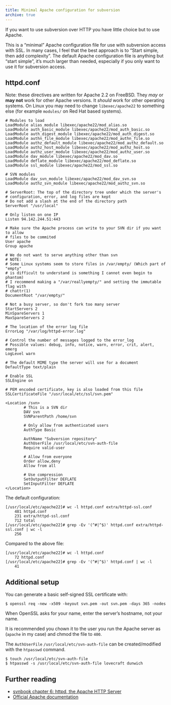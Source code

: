 ```yaml
---
title: Minimal Apache configuration for subversion
archive: true
---
```


If you want to use subversion over HTTP you have little choice but to use
Apache.

This is a “minimal” Apache configuration file for use with subversion access
with SSL. In many cases, I feel that the best approach is to “Start simple, then
add complexity”. The default Apache configuration file is anything but “start
simple”, it’s much larger than needed, especially if you only want to use it for
subversion access.

httpd.conf
----------

Note: these directives are written for Apache 2.2 on FreeBSD. They *may* or
**may not** work for other Apache versions. It *should* work for other operating
systems. On Linux you may need to change `libexec/apache22` to something else
(for example `modules/` on Red Hat based systems).

    # Modules to load
    LoadModule alias_module libexec/apache22/mod_alias.so
    LoadModule auth_basic_module libexec/apache22/mod_auth_basic.so
    LoadModule auth_digest_module libexec/apache22/mod_auth_digest.so
    LoadModule authn_file_module libexec/apache22/mod_authn_file.so
    LoadModule authz_default_module libexec/apache22/mod_authz_default.so
    LoadModule authz_host_module libexec/apache22/mod_authz_host.so
    LoadModule authz_user_module libexec/apache22/mod_authz_user.so
    LoadModule dav_module libexec/apache22/mod_dav.so
    LoadModule deflate_module libexec/apache22/mod_deflate.so
    LoadModule ssl_module libexec/apache22/mod_ssl.so

    # SVN modules
    LoadModule dav_svn_module libexec/apache22/mod_dav_svn.so
    LoadModule authz_svn_module libexec/apache22/mod_authz_svn.so

    # ServerRoot: The top of the directory tree under which the server's
    # configuration, error, and log files are kept
    # Do not add a slash at the end of the directory path
    ServerRoot "/usr/local"

    # Only listen on one IP
    Listen 94.142.244.51:443

    # Make sure the Apache process can write to your SVN dir if you want to allow
    # files to be commited
    User apache
    Group apache

    # We do not want to serve anything other than svn
    # NOTE:
    # Some Linux systems seem to store files in /var/empty/ (Which part of "empty"
    # is difficult to understand is something I cannot even begin to phantom)
    # I recommend making a "/var/reallyempty/" and setting the immutable flag with
    # chattr(1)
    DocumentRoot "/var/empty/"

    # Not a busy server, so don't fork too many server
    StartServers 2
    MinSpareServers 1
    MaxSpareServers 2

    # The location of the error log file
    ErrorLog "/var/log/httpd-error.log"

    # Control the number of messages logged to the error_log
    # Possible values: debug, info, notice, warn, error, crit, alert, emerg
    LogLevel warn

    # The default MIME type the server will use for a document
    DefaultType text/plain

    # Enable SSL
    SSLEngine on

    # PEM encoded certificate, key is also loaded from this file
    SSLCertificateFile "/usr/local/etc/ssl/svn.pem"

    <Location /svn>
            # This is a SVN dir
            DAV svn
            SVNParentPath /home/svn

            # Only allow from authenticated users
            AuthType Basic

            AuthName "Subversion repository"
            AuthUserFile /usr/local/etc/svn-auth-file
            Require valid-user

            # Allow from everyone
            Order allow,deny
            Allow from all

            # Use compression
            SetOutputFilter DEFLATE
            SetInputFilter DEFLATE
    </Location>

The default configuration:

    [/usr/local/etc/apache22]# wc -l httpd.conf extra/httpd-ssl.conf
        481 httpd.conf
        231 extra/httpd-ssl.conf
        712 total
    [/usr/local/etc/apache22]# grep -Ev '(^#|^$)' httpd.conf extra/httpd-ssl.conf | wc -l
        256

Compared to the above file:

    [/usr/local/etc/apache22]# wc -l httpd.conf
        72 httpd.conf
    [/usr/local/etc/apache22]# grep -Ev '(^#|^$)' httpd.conf | wc -l
        41

Additional setup
----------------

You can generate a basic self-signed SSL certificate with:

    $ openssl req -new -x509 -keyout svn.pem -out svn.pem -days 365 -nodes

When OpenSSL asks for your name, enter the server’s hostname, not your name.

It is recommended you chown it to the user you run the Apache server as
(`apache` in my case) and chmod the file to `400`.

The `AuthUserFile` `/usr/local/etc/svn-auth-file` can be created/modified with the `htpasswd` command.

    $ touch /usr/local/etc/svn-auth-file
    $ htpasswd -s /usr/local/etc/svn-auth-file lovecraft dunwich

Further reading
---------------

- [svnbook chapter 6: httpd, the Apache HTTP Server](http://svnbook.red-bean.com/nightly/en/svn.serverconfig.httpd.html)
- [Official Apache documentation](http://httpd.apache.org/docs/2.2/)
